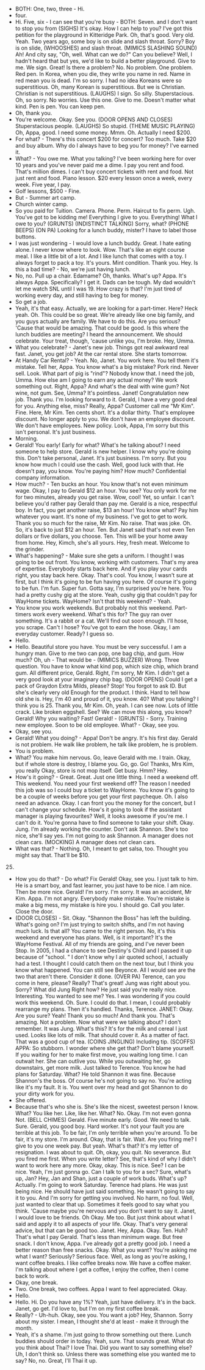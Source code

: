 - BOTH: One, two, three - Hi.
- four.
- Hi.
Five, six - I can see that you're busy - BOTH: Seven.
and I don't want to stop you from (SIGHS) It's okay.
How I can help to you? I've got this petition for the playground in Kitteridge Park.
Oh, that's good.
Very old.
Yeah.
Two years ago, some boy is on slide and slash throat.
Sorry? Boy is on slide, (WHOOSHES) and slash throat.
(MIMICS SLASHING SOUND) Ah! And city say, "Oh, well.
What can we do?" Can you believe? Well, I hadn't heard that but yes, we'd like to build a better playground.
Give to me.
We sign.
Great! Is there a problem? No.
No problem.
One problem.
Red pen.
In Korea, when you die, they write you name in red.
Name in red mean you is dead.
I'm so sorry.
I had no idea Koreans were so superstitious.
Oh, many Korean is superstitious.
But we is Christian.
Christian is not superstitious.
(LAUGHS) I sign.
So silly.
Stuperstacious.
Oh, so sorry.
No worries.
Use this one.
Give to me.
Doesn't matter what kind.
Pen is pen.
You can keep pen.
- Oh, thank you.
- You're welcome.
Okay.
See you.
(DOOR OPENS AND CLOSES) Stuperstacious people.
(LAUGHS) So stupid.
(THEME MUSIC PLAYING) Oh, Appa, good.
I need some money.
Mmm.
Oh.
Actually I need $200.
- For what? - There's this concert $200 for concert? Too much.
Take $20 and buy album.
Why do I always have to beg you for money? I've earned it.
- What? - You owe me.
What you talking? I've been working here for over 10 years and you've never paid me a dime.
I pay you rent and food.
That's million dimes.
I can't buy concert tickets with rent and food.
Not just rent and food.
Piano lesson.
$20 every lesson once a week, every week.
Five year, I pay.
- Golf lessons, $500 - Fine.
- But - Summer art camp.
- Church winter camp.
- So you paid for Tuition.
Camera.
Phone.
Perm.
Haircut to fix perm.
Ugh.
You've got to be kidding me! Everything I give to you.
Everything! What I owe to you? (GRUNTS) (INDISTINCT TALKING) Sorry, what? (PHONE BEEPS) (ON PA) Looking for a lunch buddy, mister? I have to label those buttons.
- I was just wondering - I would love a lunch buddy.
Great.
I hate eating alone.
I never know where to look.
Wow.
That's like an eight course meal.
I like a little bit of a lot.
And I like lunch that comes with a toy.
I always forget to pack a toy.
It's yours.
Mint condition.
Thank you.
Hey.
Is this a bad time? - No, we're just having lunch.
- No, no.
Pull up a chair.
Edamame? Oh, thanks.
What's up? Appa.
It's always Appa.
Specifically? I get it.
Dads can be tough.
My dad wouldn't let me watch SNL until I was 19.
How crazy is that? I'm just tired of working every day, and still having to beg for money.
- So get a job.
- Yeah, it's that easy.
Actually, we are looking for a part-timer.
Here? Heck yeah.
Oh.
This could be so great.
We're already like one big family, and you guys actually are family.
We have to do this.
Are you serious? 'Cause that would be amazing.
That could be good.
Is this where the lunch buddies are meeting? I heard the announcement.
We should celebrate.
Your treat, though, 'cause unlike you, I'm broke.
Hey, Umma.
- What you celebrate? - Janet's new job.
Things got real awkward real fast.
Janet, you get job? At the car rental store.
She starts tomorrow.
- At Handy Car Rental? - Yeah.
No, Janet.
You work here.
You tell them it's mistake.
Tell her, Appa.
You know what's a big mistake? Pork rind.
Never sell.
Look.
What part of pig is "rind"? Nobody know that.
I need the job, Umma.
How else am I going to earn any actual money? We work something out.
Right, Appa? And what's the deal with wine gum? Not wine, not gum.
See, Umma? It's pointless.
Janet! Congratulation new job.
Thank you.
I'm looking forward to it.
Gerald, I have a very good deal for you.
Anything else, miss? Really, Appa? Customer call me "Mr Kim".
Fine.
Here, Mr Kim.
Ten cents short.
It's a dollar thirty.
That's employee discount.
No longer apply to you.
We don't have an employee discount.
We don't have employees.
New policy.
Look, Appa, I'm sorry but this isn't personal.
It's just business.
- Morning.
- Gerald! You early! Early for what? What's he talking about? I need someone to help store.
Gerald is new helper.
I know why you're doing this.
Don't take personal, Janet.
It's just business.
I'm sorry.
But you know how much I could use the cash.
Well, good luck with that.
He doesn't pay, you know.
You're paying him? How much? Confidential company information.
- How much? - Ten bucks an hour.
You know that's not even minimum wage.
Okay, I pay to Gerald $12 an hour.
You see? You only work for me for two minutes, already you get raise.
Wow, cool! Yet, so unfair.
I can't believe you'd rather pay Gerald than pay me.
Gerald is a nice, respectful boy.
In fact, you get another raise, $13 an hour! You know what? Pay him whatever you want.
It's none of my business.
I've got to get to work.
Thank you so much for the raise, Mr Kim.
No raise.
That was joke.
Oh.
So, it's back to just $12 an hour.
Ten.
But Janet said that's not even Ten dollars or five dollars, you choose.
Ten.
This will be your home away from home.
Hey, Kimch, she's all yours.
Hey, fresh meat.
Welcome to the grinder.
- What's happening? - Make sure she gets a uniform.
I thought I was going to be out front.
You know, working with customers.
That's my area of expertise.
Everybody starts back here.
And if you play your cards right, you stay back here.
Okay.
That's cool.
You know, I wasn't sure at first, but I think it's going to be fun having you here.
Of course it's going to be fun.
I'm fun.
Super fun.
Gotta say, I'm surprised you're here.
You had a pretty cushy gig at the store.
Yeah, cushy gig that couldn't pay for WayHome tickets.
WayHome? Isn't that this weekend? - Yeah.
- You know you work weekends.
But probably not this weekend.
Part-timers work every weekend.
What's this for? The guy ran over something.
It's a rabbit or a cat.
We'll find out soon enough.
I'll hose, you scrape.
Can't I hose? You've got to earn the hose.
Okay, I am everyday customer.
Ready? I guess so.
- Hello.
- Hello.
Beautiful store you have.
You must be very successful.
I am a hungry man.
Give to me two can pop, one bag chip, and gum.
How much? Oh, uh - That would be - (MIMICS BUZZER) Wrong.
Three question.
You have to know what kind pop, which size chip, which brand gum.
All different price, Gerald.
Right, I'm sorry, Mr Kim.
I didn't get a very good look at your imaginary chip bag.
(DOOR OPENS) Could I get a pack of Graydon Extra Milds, please? Stop! You forgot to ask ID.
But she's clearly very old Enough for the product.
I think.
Hard to tell how old she is.
Hey, I'm 40 and proud of it, you know.
40? What you talking? I think you is 25.
Thank you, Mr Kim.
Oh, yeah.
I can see now.
Lots of little crack.
Like broken eggshell.
See? We can move this along, you know? Gerald! Why you waiting? Fast! Gerald! - (GRUNTS) - Sorry.
Training new employee.
Soon to be old employee.
What? - Okay, see you.
- Okay, see you.
- Gerald! What you doing? - Appa! Don't be angry.
It's his first day.
Gerald is not problem.
He walk like problem, he talk like problem, he is problem.
- You is problem.
- What? You make him nervous.
Go, leave Gerald with me.
I train.
Okay, but if whole store is destroy, I blame you.
Go, go.
Go! Thanks, Mrs Kim, you really Okay, store is not mop itself.
Get busy.
Hmm? Hey.
- How's it going? - Great.
Great.
Just one little thing.
I need a weekend off.
This weekend.
You need your first weekend off? The reason I needed this job was so I could buy a ticket to WayHome.
You know it's going to be a couple of weeks before you get your first paycheque.
Oh.
I also need an advance.
Okay.
I can front you the money for the concert, but I can't change your schedule.
How's it going to look if the assistant manager is playing favourites? Well, it looks awesome if you're me.
I can't do it.
You're gonna have to find someone to take your shift.
Okay.
Jung.
I'm already working the counter.
Don't ask Shannon.
She's too nice, she'll say yes.
I'm not going to ask Shannon.
A manager does not clean cars.
(MOCKING) A manager does not clean cars.
- What was that? - Nothing.
Oh, I meant to get salsa, too.
Thought you might say that.
That'll be $10.
25.
- How you do that? - Do what? Fix Gerald! Okay, see you.
I just talk to him.
He is a smart boy, and fast learner, you just have to be nice.
I am nice.
Then be more nice.
Gerald! I'm sorry.
I'm sorry.
It was an accident, Mr Kim.
Appa.
I'm not angry.
Everybody make mistake.
You're mistake is make a big mess, my mistake is hire you.
I should go.
Call you later.
Close the door.
- (DOOR CLOSES) - Sit.
Okay.
"Shannon the Boss" has left the building.
What's going on? I'm just trying to switch shifts, and I'm not having much luck.
Is that all? You came to the right person.
No, it's this weekend and everyone has plans.
Well, is it important? It's the WayHome Festival.
All of my friends are going, and I've never been Stop.
In 2005, I had a chance to see Destiny's Child and I passed it up because of "school.
" I don't know why I air quoted school, I actually had a test.
I thought I could catch them on the next tour, but I think you know what happened.
You can still see Beyonce.
All I would see are the two that aren't there.
Consider it done.
(OVER PA) Terence, can you come in here, please? Really? That's great! Jung was right about you.
Sorry? What did Jung Right how? He just said you're really nice.
Interesting.
You wanted to see me? Yes.
I was wondering if you could work this weekend.
Oh.
Sure.
I could do that.
I mean, I could probably rearrange my plans.
Then it's handled.
Thanks, Terence.
JANET: Okay.
Are you sure? Yeah! Thank you so much! And thank you.
That's amazing.
Not a problem.
Now what were we talking about? I don't remember.
It was Jung.
What's this? It's for the milk and cereal I just used.
Looks like lots of milk.
That should cover it.
As a matter of fact.
That was a good cup of tea.
(COINS JINGLING) Including tip.
(SCOFFS) APPA: So stubborn.
I wonder where she get that? Don't blame yourself.
If you waiting for her to make first move, you waiting long time.
I can outwait her.
She can outlive you.
While you outwaiting her, go downstairs, get more milk.
Just talked to Terence.
You know he had plans for Saturday.
What? He told Shannon it was fine.
Because Shannon's the boss.
Of course he's not going to say no.
You're acting like it's my fault.
It is.
You went over my head and got Shannon to do your dirty work for you.
- She offered.
- Because that's who she is.
She's like the nicest, sweetest person I know.
What? You like her.
Like, like her.
What? No.
Okay.
I'm not even gonna Not.
(BELL CHIMES) Gerald.
Five minute early.
Good.
We need to talk.
Sure.
Gerald, you good boy.
Hard worker.
It's not your fault you are terrible at this job.
To be fair, I'm only terrible when you're around.
To be fair, it's my store.
I'm around.
Okay, that is fair.
Wait.
Are you firing me? I give to you one week pay.
But yeah.
What's that? It's my letter of resignation.
I was about to quit.
Oh, okay, you quit.
No severance.
But you fired me first.
When you write letter? See, that's kind of why I didn't want to work here any more.
Okay, okay.
This is nice.
See? I can be nice.
Yeah, I'm just gonna go.
Can I talk to you for a sec? Sure, what's up, Jan? Hey, Jan and Shan, just a couple of work buds.
What's up? Actually.
I'm going to work Saturday.
Terence had plans.
He was just being nice.
He should have just said something.
He wasn't going to say it to you.
And I'm sorry for getting you involved.
No harm, no foul.
Well, just wanted to clear that up.
Sometimes it feels good to say what you think.
'Cause maybe you're nervous and you don't want to say it.
Janet, I would love to be friends.
Oh Okay.
Me too.
But just think about what I said and apply it to all aspects of your life.
Okay.
That's very general advice, but that can be good too.
Janet.
Hey, Appa.
Okay.
Ten.
Huh? That's what I pay Gerald.
That's less than minimum wage.
But free snack.
I don't know, Appa.
I've already got a pretty good job.
I need a better reason than free snacks.
Okay.
What you want? You're asking me what I want? Seriously? Serious face.
Well, as long as you're asking, I want coffee breaks.
I like coffee breaks now.
We have a coffee maker.
I'm talking about where I get a coffee, I enjoy the coffee, then I come back to work.
- Okay, one break.
- Two.
One break, two coffees.
Appa I want to feel appreciated.
Okay.
- Hello.
- Hello.
Hi.
Do you have any 1%? Yeah, just have delivery.
It's in the back.
Janet, go get.
I'd love to, but I'm on my first coffee break.
- Really? - Uh-huh.
Okay, see you.
You want a job? Hey, Shannon.
Sorry about my sister.
I mean, I thought she'd at least - make it through the month.
- Yeah, it's a shame.
I'm just going to throw something out there.
Lunch buddies should order in today.
Yeah, sure.
That sounds great.
What do you think about Thai? I love Thai.
Did you want to say something else? Uh, I don't think so.
Unless there was something else you wanted me to say? No, no.
Great, I'll Thai it up.

